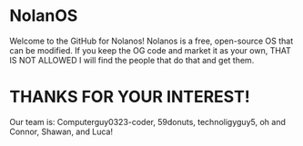 # NolanOS
Welcome to the GitHub for Nolanos!
Nolanos is a free, open-source OS that can be modified. If you keep the OG code and market it as your own, THAT IS NOT ALLOWED
I will find the people that do that and get them.
# THANKS FOR YOUR INTEREST!
Our team is: Computerguy0323-coder, 59donuts, technoligyguy5, oh and Connor, Shawan, and Luca!
